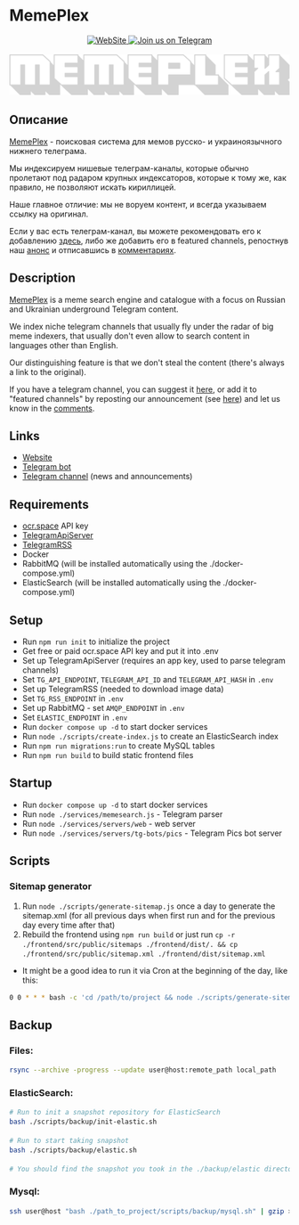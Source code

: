 # MemePlex

<p align="center">
    <a href="https://memeplex.pics">
        <img alt="WebSite" src="https://img.shields.io/badge/website-000000?style=for-the-badge&logoColor=white" />
    </a>
    <a href="https://t.me/memeplex_pics">
        <img alt="Join us on Telegram" src="https://img.shields.io/badge/Telegram-2CA5E0?style=for-the-badge&logo=telegram&logoColor=white" />
    </a>
    <br><br>
    <img alt="MemePlex logo" src="./frontend/src/assets/images/logo/logo_600.png" />
</p>

## Описание

[MemePlex](https://memeplex.pics/) - поисковая система для мемов русско- и украиноязычного нижнего телеграма.

Мы индексируем нишевые телеграм-каналы, которые обычно пролетают под радаром крупных индексаторов, которые к тому же, как правило, не позволяют искать кириллицей.

Наше главное отличие: мы не воруем контент, и всегда указываем ссылку на оригинал.

Если у вас есть телеграм-канал, вы можете рекомендовать его к добавлению [здесь](https://memeplex.pics/channelList), либо же добавить его в featured channels, репостнув наш [анонс](https://t.me/memeplex_pics/4) и отписавшись в [комментариях](https://t.me/memeplex_pics/20).

## Description

[MemePlex](https://memeplex.pics/) is a meme search engine and catalogue with a focus on Russian and Ukrainian underground Telegram content.

We index niche telegram channels that usually fly under the radar of big meme indexers, that usually don't even allow to search content in languages other than English.

Our distinguishing feature is that we don't steal the content (there's always a link to the original).

If you have a telegram channel, you can suggest it [here](https://memeplex.pics/channelList), or add it to "featured channels" by reposting our announcement (see [here](https://t.me/memeplex_pics/4)) and let us know in the [comments](https://t.me/memeplex_pics/20).

## Links

- [Website](https://memeplex.pics/)
- [Telegram bot](https://t.me/MemePlexBot)
- [Telegram channel](https://t.me/memeplex_pics) (news and announcements)

## Requirements

- [ocr.space](https://ocr.space) API key
- [TelegramApiServer](https://github.com/xtrime-ru/TelegramApiServer)
- [TelegramRSS](https://github.com/xtrime-ru/TelegramRSS)
- Docker
- RabbitMQ (will be installed automatically using the ./docker-compose.yml)
- ElasticSearch (will be installed automatically using the ./docker-compose.yml)

## Setup

- Run `npm run init` to initialize the project
- Get free or paid ocr.space API key and put it into .env
- Set up TelegramApiServer (requires an app key, used to parse telegram channels)
- Set `TG_API_ENDPOINT`, `TELEGRAM_API_ID` and `TELEGRAM_API_HASH` in `.env`
- Set up TelegramRSS (needed to download image data)
- Set `TG_RSS_ENDPOINT` in `.env`
- Set up RabbitMQ - set `AMQP_ENDPOINT` in `.env`
- Set `ELASTIC_ENDPOINT` in `.env`
- Run `docker compose up -d` to start docker services
- Run `node ./scripts/create-index.js` to create an ElasticSearch index
- Run `npm run migrations:run` to create MySQL tables
- Run `npm run build` to build static frontend files

## Startup

- Run `docker compose up -d` to start docker services
- Run `node ./services/memesearch.js` - Telegram parser
- Run `node ./services/servers/web` - web server
- Run `node ./services/servers/tg-bots/pics` - Telegram Pics bot server

## Scripts

### Sitemap generator

1. Run `node ./scripts/generate-sitemap.js` once a day to generate the sitemap.xml (for all previous days when first run and for the previous day every time after that)
2. Rebuild the frontend using `npm run build` or just run `cp -r ./frontend/src/public/sitemaps ./frontend/dist/. && cp ./frontend/src/public/sitemap.xml ./frontend/dist/sitemap.xml`
- It might be a good idea to run it via Cron at the beginning of the day, like this:
```bash
0 0 * * * bash -c 'cd /path/to/project && node ./scripts/generate-sitemap.js && cp -r ./frontend/src/public/sitemaps ./frontend/dist/. && cp ./frontend/src/public/sitemap.xml ./frontend/dist/sitemap.xml'
```

## Backup

### Files:

```bash
rsync --archive -progress --update user@host:remote_path local_path
```

### ElasticSearch:

```bash
# Run to init a snapshot repository for ElasticSearch
bash ./scripts/backup/init-elastic.sh

# Run to start taking snapshot
bash ./scripts/backup/elastic.sh

# You should find the snapshot you took in the ./backup/elastic directory
```

### Mysql:

```bash
ssh user@host "bash ./path_to_project/scripts/backup/mysql.sh" | gzip > memeplex_$(date +%Y%m%d-%H%M%S).sql.gz
```
